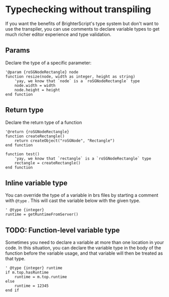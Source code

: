 # Typechecking without transpiling
If you want the benefits of BrighterScript's type system but don't want to use the transpiler, you can use comments to declare variable types to get much richer editor experience and type validation.

## Params
Declare the type of a specific parameter:

```brighterscript
'@param {roSGNodeRectangle} node
function resize(node, width as integer, height as string)
    'yay, we know that `node` is a `roSGNodeRectangle` type
    node.width = width
    node.height = height
end function
```

## Return type

Declare the return type of a function

```brighterscript
'@return {roSGNodeRectangle}
function createRectangle()
    return createObject("roSGNode", "Rectangle")
end function

function test()
    'yay, we know that `rectangle` is a `roSGNodeRectangle` type
    rectangle = createRectangle()
end function
```

## Inline variable type
You can override the type of a variable in brs files by starting a comment with `@type` . This will cast the variable below with the given type.

```brighterscript
' @type {integer}
runtime = getRuntimeFromServer()
```

## TODO: Function-level variable type 
Sometimes you need to declare a variable at more than one location in your code. In this situation, you can declare the variable type in the body of the function before the variable usage, and that variable will then be treated as that type.

```brighterscript
' @type {integer} runtime
if m.top.hasRuntime
    runtime = m.top.runtime
else
    runtime = 12345
end if
```
